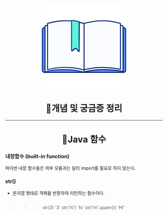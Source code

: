 
<div align="center" id="top">
<img height="270px" width="270px" src="./logo.png"><br>
  <h1>📃개념 및 궁금증 정리</h1>
</div>

***


<div align="center" id="top">
  <h1> 📖Java 함수</h1>
</div>

### 내장함수 (built-in function)
   파이썬 내장 함수들은 외부 모듈과는 달리 import를 필요로 하지 않는다.
  
### str()
- 문자열 형태로 객체를 반환하여 리턴하는 함수이다.
   ```
>>> str(3)
'3'
>>> str('hi')
'hi'
>>> str('hi'.upper())
'HI'
```
